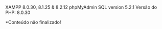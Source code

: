 XAMPP 8.0.30, 8.1.25 & 8.2.12
phpMyAdmin SQL version 5.2.1
Versão do PHP: 8.0.30

*Conteúdo não finalizado!
